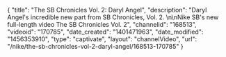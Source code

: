 {
    "title": "The SB Chronicles Vol. 2: Daryl Angel",
    "description": "Daryl Angel's incredible new part from SB Chronicles, Vol. 2. \n\nNike SB's new full-length video The SB Chronicles Vol. 2",
    "channelid": "168513",
    "videoid": "170785",
    "date_created": "1401471963",
    "date_modified": "1456353910",
    "type": "captivate",
    "layout": "channelVideo",
    "url": "\/nike\/the-sb-chronicles-vol-2-daryl-angel\/168513-170785"
}